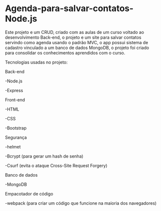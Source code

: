 # Agenda-para-salvar-contatos-Node.js
 
Este projeto e um CRUD, criado com as aulas de um curso voltado ao desenvolvimento Back-end, o projeto e um site para salvar contatos servindo como agenda usando o padrão MVC, o app possui sistema de cadastro vinculado a um banco de dados MongoDB, o projeto foi criado para consolidar os conhecimentos aprendidos com o curso.

Tecnologias usadas no projeto:

Back-end

-Node.js

-Express

Front-end

-HTML

-CSS

-Bootstrap

Segurança

-helmet

-Bcrypt (para gerar um hash de senha)

-Csurf (evita o ataque Cross-Site Request Forgery)

Banco de dados

-MongoDB

Empacotador de código

-webpack (para criar um código que funcione na maioria dos navegadores)
